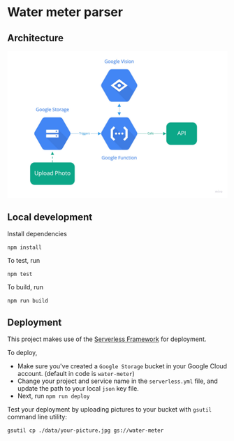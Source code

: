# Water meter parser

## Architecture

![Architecture](architecture.jpg)

## Local development

Install dependencies
```
npm install
```

To test, run
```
npm test
```

To build, run
```
npm run build
```

## Deployment
This project makes use of the [Serverless Framework](https://www.serverless.com/) for deployment.

To deploy,
- Make sure you've created a `Google Storage` bucket in your Google Cloud account. (default in code is `water-meter`)
- Change your project and service name in the `serverless.yml` file, and update the path to your local `json` key file.
- Next, run `npm run deploy`

Test your deployment by uploading pictures to your bucket with `gsutil` command line utility:
```
gsutil cp ./data/your-picture.jpg gs://water-meter
```
